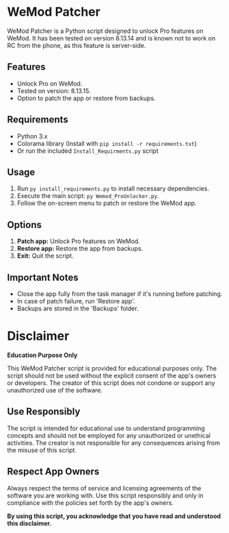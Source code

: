# WeMod Patcher

WeMod Patcher is a Python script designed to unlock Pro features on WeMod. It has been tested on version 8.13.14 and is known not to work on RC from the phone, as this feature is server-side.

## Features

- Unlock Pro on WeMod.
- Tested on version: 8.13.15.
- Option to patch the app or restore from backups.

## Requirements

- Python 3.x
- Colorama library (Install with `pip install -r requirements.txt`)
- Or run the included `Install_Requirments.py` script

## Usage

1. Run `py install_requirements.py` to install necessary dependencies.
2. Execute the main script: `py Wemod_ProUnlocker.py`.
3. Follow the on-screen menu to patch or restore the WeMod app.

## Options

1. **Patch app:** Unlock Pro features on WeMod.
2. **Restore app:** Restore the app from backups.
3. **Exit:** Quit the script.

## Important Notes

- Close the app fully from the task manager if it's running before patching.
- In case of patch failure, run 'Restore app'.
- Backups are stored in the 'Backups' folder.

# Disclaimer

**Education Purpose Only**

This WeMod Patcher script is provided for educational purposes only. The script should not be used without the explicit consent of the app's owners or developers. The creator of this script does not condone or support any unauthorized use of the software. 

## Use Responsibly

The script is intended for educational use to understand programming concepts and should not be employed for any unauthorized or unethical activities. The creator is not responsible for any consequences arising from the misuse of this script.

## Respect App Owners

Always respect the terms of service and licensing agreements of the software you are working with. Use this script responsibly and only in compliance with the policies set forth by the app's owners.

**By using this script, you acknowledge that you have read and understood this disclaimer.**

